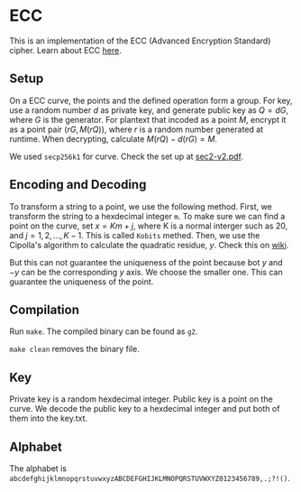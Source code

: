 # ECC

This is an implementation of the ECC (Advanced Encryption Standard) cipher. Learn about ECC [here](https://andrea.corbellini.name/2015/05/17/elliptic-curve-cryptography-a-gentle-introduction/). 

## Setup

On a ECC curve, the points and the defined operation form a group.  For key, use a random number $d$ as private key, and generate public key as $Q = dG$, where $G$ is the generator. For plantext that incoded as a point $M$, encrypt it as a point pair $(rG, M(rQ))$, where $r$ is a random number generated at runtime. When decrypting, calculate $M(rQ) - d(rG) = M$.

We used `secp256k1` for curve. Check the set up at [sec2-v2.pdf](https://www.secg.org/sec2-v2.pdf).

## Encoding and Decoding

To transform a string to a point, we use the following method. First, we transform the string to a hexdecimal integer `m`. To make sure we can find a point on the curve, set $x = Km + j$, where K is a normal interger such as 20, and $j = 1, 2, ..., K-1$. This is called `Kobits` methed. Then, we use the Cipolla's algorithm to calculate the quadratic residue, $y$. Check this on [wiki](https://en.wikipedia.org/wiki/Cipolla%27s_algorithm).

But this can not guarantee the uniqueness of the point because bot $y$ and $-y$ can be the corresponding $y$ axis. We choose the smaller one. This can guarantee the uniqueness of the point.


## Compilation

Run `make`. The compiled binary can be found as `g2`.

`make clean` removes the binary file.

## Key

Private key is a random hexdecimal integer. Public key is a point on the curve. We decode the public key to a hexdecimal integer and put both of them into the key.txt.

## Alphabet

The alphabet is `abcdefghijklmnopqrstuvwxyzABCDEFGHIJKLMNOPQRSTUVWXYZ0123456789,.;?!()`.
